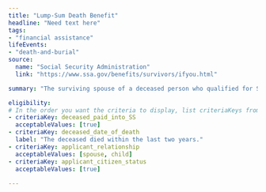 ```yaml
---
title: "Lump-Sum Death Benefit"
headline: "Need text here"
tags: 
- "financial assistance"
lifeEvents: 
- "death-and-burial"
source:
  name: "Social Security Administration"
  link: "https://www.ssa.gov/benefits/survivors/ifyou.html"

summary: "The surviving spouse of a deceased person who qualified for Social Security benefits may be eligible for a $255 financial assistance."

eligibility:
# In the order you want the criteria to display, list criteriaKeys from the csv here, each followed by a comma-separated list of which values indicate eligibility for that criteria. Wrap individual values in quotes if they have inner commas.
- criteriaKey: deceased_paid_into_SS
  acceptableValues: [true]
- criteriaKey: deceased_date_of_death
  label: "The deceased died within the last two years."
- criteriaKey: applicant_relationship
  acceptableValues: [spouse, child]
- criteriaKey: applicant_citizen_status
  acceptableValues: [true]
  
---
```

